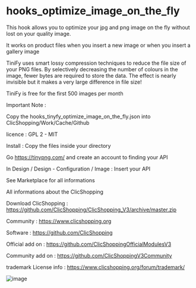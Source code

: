 # hooks_optimize_image_on_the_fly

This hook allows you to optimize your jpg and png image on the fly without lost on your quality image.

It works on product files when you insert a new image or when you insert a gallery image
 

TiniFy uses smart lossy compression techniques to reduce the file size of your PNG files. By selectively decreasing the number of colours in the image, fewer bytes are required to store the data. The effect is nearly invisible but it makes a very large difference in file size!

TiniFy is free for the first 500 images per month


Important Note :

Copy the hooks_tinyfy_optimize_image_on_the_fly.json into ClicShopping/Work/Cache/Github

licence  : GPL 2 - MIT

Install :
Copy the files inside your directory

Go https://tinypng.com/ and create an account to finding your API

In Design / Design - Configuration / Image : Insert your API

See Marketplace for all informations

 All informations about the ClicShopping
 
 Download ClicShopping : https://github.com/ClicShopping/ClicShopping_V3/archive/master.zip

 Community : https://www.clicshopping.org

 Software : https://github.com/ClicShopping

 Official add on : https://github.com/ClicShoppingOfficialModulesV3

 Community add on : https://github.com/ClicShoppingV3Community

 trademark License info : https://www.clicshopping.org/forum/trademark/ 
 
![image](https://github.com/ClicShoppingV3Community/hooks_optimize_image_on_the_fly/blob/master/ModuleInfosJson/image.png)
